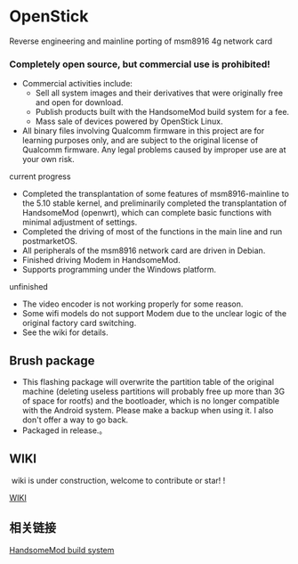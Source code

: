 # OpenStick
Reverse engineering and mainline porting of msm8916 4g network card

### Completely open source, but commercial use is prohibited!

* Commercial activities include:
  * Sell ​​all system images and their derivatives that were originally free and open for download.
  * Publish products built with the HandsomeMod build system for a fee.
  * Mass sale of devices powered by OpenStick Linux.
* All binary files involving Qualcomm firmware in this project are for learning purposes only, and are subject to the original license of Qualcomm firmware. Any legal problems caused by improper use are at your own risk.

current progress

* Completed the transplantation of some features of msm8916-mainline to the 5.10 stable kernel, and preliminarily completed the transplantation of  HandsomeMod (openwrt), which can complete basic functions with minimal adjustment of settings.
* Completed the driving of most of the functions in the main line and run postmarketOS.
* All peripherals of the msm8916 network card are driven in Debian.
* Finished driving Modem in HandsomeMod.
* Supports programming under the Windows platform.

unfinished

* The video encoder is not working properly for some reason.
* Some wifi models do not support Modem due to the unclear logic of the original factory card switching.
* See the wiki for details.

## Brush package

* This flashing package will overwrite the partition table of the original machine (deleting useless partitions will probably free up more than 3G of space for rootfs) and the bootloader, which is no longer compatible with the Android system. Please make a backup when using it. I also don't offer a way to go back.
* Packaged in release.。

## WIKI 

​     wiki is under construction, welcome to contribute or star! !

  [WIKI](https://www.kancloud.cn/handsomehacker/openstick/content)

## 相关链接

  [HandsomeMod build system](https://github.com/HandsomeMod/HandsomeMod)
